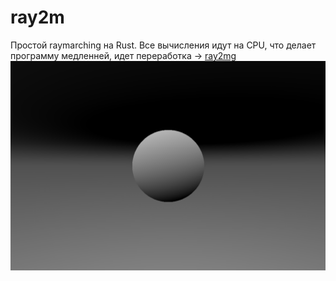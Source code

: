 # ray2m
Простой raymarching на Rust. Все вычисления идут на CPU, что делает программу медленней, идет переработка -> [ray2mg](https://github.com/Kowkodivka/ray2mg)
![](image.png)
